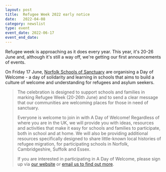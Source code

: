 ```yaml
---
layout: post
title:  Refugee Week 2022 early notice
date:   2022-04-08
category: newslist
type: event
event_date: 2022-06-17
event_end_date:
---
```


Refugee week is approaching as it does every year. This year, it's 20-26 June and, although it's still a way off, we're getting our first announcements of events.

On Friday 17 June, [Norfolk Schools of Sanctuary](https://www.norfolksos.co.uk) are organising a Day of Welcome - a day of solidarity and learning in schools that aims to build a culture of welcome and understanding for refugees and asylum seekers.

> The celebration is designed to support schools and families in marking Refugee Week (20-26th June) and to send a clear message that our communities are welcoming places for those in need of sanctuary.
>
> Everyone is welcome to join in with A Day of Welcome! Regardless of where you are in the UK, we will provide you with ideas, resources and activities that make it easy for schools and families to participate, both in school and at home. We will also be providing additional resources specifically designed to share little-known local histories of refugee migration, for participating schools in Norfolk, Cambridgeshire, Suffolk and Essex.
>
> If you are interested in participating in A Day of Welcome, please sign up via [our website](https://www.norfolksos.co.uk) or [email us to find out more](mailto:info@norfolksos.org).
